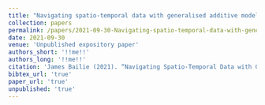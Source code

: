 ```yaml
---
title: "Navigating spatio-temporal data with generalised additive models"
collection: papers
permalink: /papers/2021-09-30-Navigating-spatio-temporal-data-with-generalised-additive-models
date: 2021-09-30
venue: 'Unpublished expository paper'
authors_short: '!!me!!'
authors_long: '!!me!!'
citation: 'James Bailie (2021). “Navigating Spatio-Temporal Data with Generalised Additive Models”. url: <a href="https://jameshbailie.github.io/files/papers/2021-09-30-Navigating-spatio-temporal-data-with-generalised-additive-models.pdf" target="_blank">jameshbailie.github.io/files/papers/2021-09-30-Navigating-spatio-temporal-data-with-generalised-additive-models.pdf</a>'
bibtex_url: 'true'
paper_url: 'true'
unpublished: 'true'
---
```

